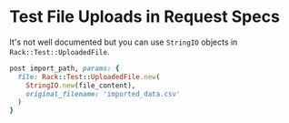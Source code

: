 # Test File Uploads in Request Specs

It's not well documented but you can use `StringIO` objects in `Rack::Test::UploadedFile`.

```rb
post import_path, params: {
  file: Rack::Test::UploadedFile.new(
    StringIO.new(file_content),
    original_filename: 'imported_data.csv'
  )
}
```
